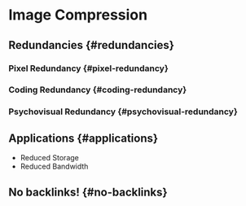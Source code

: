 # Image Compression


## Redundancies {#redundancies}


### Pixel Redundancy {#pixel-redundancy}


### Coding Redundancy {#coding-redundancy}


### Psychovisual Redundancy {#psychovisual-redundancy}


## Applications {#applications}

-   Reduced Storage
-   Reduced Bandwidth


## No backlinks! {#no-backlinks}

